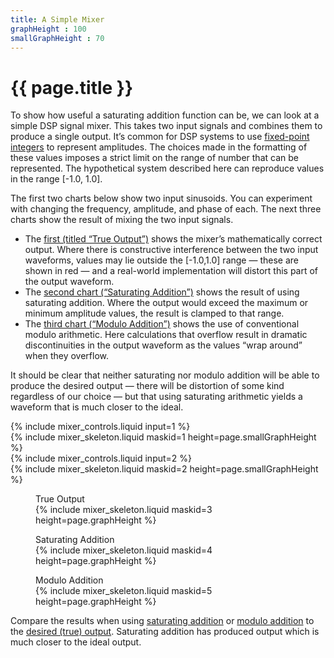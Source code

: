 ```yaml
---
title: A Simple Mixer
graphHeight : 100
smallGraphHeight : 70
---
```


# {{ page.title }}

<link href="mixer.css" rel="stylesheet">

To show how useful a saturating addition function can be, we can look
at a simple DSP signal mixer. This takes two input signals and combines 
them to produce a single output. It’s common for DSP systems to use
[fixed-point integers](https://en.wikipedia.org/wiki/Fixed-point_arithmetic)
to represent amplitudes. The choices made in the formatting of these values
imposes a strict limit on the range of number that can be represented. The
hypothetical system described here can reproduce values in the range
\[-1.0, 1.0\].

The first two charts below show two input sinusoids. You can experiment
with changing the frequency, amplitude, and phase of each. The next three
charts show the result of mixing the two input signals.

-   The [first (titled “True Output”)](#graphSum) shows the mixer’s mathematically
    correct output. Where there is constructive interference between the two input
    waveforms, values may lie outside the \[-1.0,1.0\] range — these are shown in red
    — and a real-world implementation will distort this part of the output
    waveform.
-   The [second chart (“Saturating Addition”)](#graphSatSum) shows the result of
    using saturating addition. Where the output would exceed the maximum or
    minimum amplitude values, the result is clamped to that range.
-   The [third chart (“Modulo Addition”)](#graphModSum) shows the use of
    conventional modulo arithmetic. Here calculations that overflow result in
    dramatic discontinuities in the output waveform as the values “wrap around”
    when they overflow.

It should be clear that neither saturating nor modulo addition will be able to
produce the desired output — there will be distortion of some kind regardless
of our choice — but that using saturating arithmetic yields a waveform that is
much closer to the ideal.

<div class="run">
  <div>
{% include mixer_controls.liquid input=1 %}
    <div id="graph1">
{% include mixer_skeleton.liquid maskid=1 height=page.smallGraphHeight %}
    </div>
  </div>

  <div>
{% include mixer_controls.liquid input=2 %}
    <div id="graph2">
{% include mixer_skeleton.liquid maskid=2 height=page.smallGraphHeight %}
    </div>
  </div>
</div>

<figure>
   <figcaption>True Output</figcaption>
  <div id="graphSum">
{% include mixer_skeleton.liquid maskid=3 height=page.graphHeight %}
  </div>
</figure>

<div class="run">
  <figure>
    <figcaption>Saturating Addition</figcaption>
    <div id="graphSatSum">
{% include mixer_skeleton.liquid maskid=4 height=page.graphHeight %}
    </div>
  </figure>
  <figure>
    <figcaption>Modulo Addition</figcaption>
    <div id="graphModSum">
{% include mixer_skeleton.liquid maskid=5 height=page.graphHeight %}
    </div>
  </figure>
</div>

Compare the results when using [saturating addition](#graphSatSum) or
[modulo addition](#graphModSum) to the
[desired (true) output](#graphSum). Saturating addition has produced
output which is much closer to the ideal output.

<script type="module">
  import { mixerPage } from './mixer.js'
  document.addEventListener('DOMContentLoaded', mixerPage)
</script>
